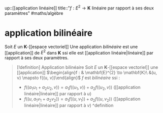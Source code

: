 up::[[application linéaire]]
title::"$f: E^{2} \to \mathbf{K}$ linéaire par rapport à ses deux paramètres"
#maths/algèbre 
# application bilinéaire
Soit $E$ un $\mathbf{K}$-[[espace vectoriel]]
Une application *bilinéaire* est une [[application]] de $E^{2}$ dans $\mathbf{K}$ ssi elle est [[application linéaire|linéaire]] par rapport à ses deux paramètres.

> [!definition] Application bilinéaire
> Soit $E$ un $\mathbf{K}$-[[espace vectoriel]]
> une [[application]] $\begin{align}f : & \mathbf{E}^{2} \to \mathbf{K}\ &(u, v) \mapsto f((u, v))\end{align}$
> $f$ est _bilinéaire_ ssi :
>  - $f((a_{1}u_{1} + a_{2}u_{2}, v)) = a_{1}f((u_{1}, v))+a_{2}f((u_{2}, v))$ ([[application linéaire|linéaire]] par rapport à $u$)
>  - $f((u, a_{1}v_{1}+a_{2}v_{2})) = a_{1}f((u, v_{1}))+a_{2}f((u,v_{2}))$ ([[application linéaire|linéaire]] par rapport à $v$)
^definition

